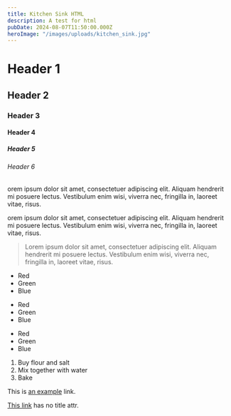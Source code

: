 ```yaml
---
title: Kitchen Sink HTML
description: A test for html
pubDate: 2024-08-07T11:50:00.000Z
heroImage: "/images/uploads/kitchen_sink.jpg"
---
```


# Header 1

## Header 2

### Header 3

#### Header 4

##### Header 5

###### Header 6

orem ipsum dolor sit amet, consectetuer adipiscing elit. Aliquam hendrerit mi posuere lectus. Vestibulum enim wisi, viverra nec, fringilla in, laoreet vitae, risus.

orem ipsum dolor sit amet, consectetuer adipiscing elit. Aliquam hendrerit mi posuere lectus. Vestibulum enim wisi, viverra nec, fringilla in, laoreet vitae, risus.

> Lorem ipsum dolor sit amet, consectetuer adipiscing elit. Aliquam hendrerit mi posuere lectus. Vestibulum enim wisi, viverra nec, fringilla in, laoreet vitae, risus.

- Red
- Green
- Blue

* Red
* Green
* Blue

- Red
- Green
- Blue

1. Buy flour and salt
1. Mix together with water
1. Bake

This is [an example](http://example.com "Example") link.

[This link](http://example.com) has no title attr.

